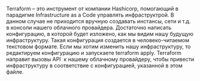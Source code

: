 Terraform – это инструмент от компании Hashicorp, помогающий в парадигме Infrastructure as a Code управлять инфраструктрой. В данном случае не приходится вручную создавать инстансы, сети и т.д. в консоли нашего облачного провайдера.
	Достаточно написать конфигурацию, в которой будет изложено, как мы видим нашу будущую инфраструктуру. Такая конфигурация создается в человеко-читаемом текстовом формате. Если мы хотим изменить нашу инфраструктуру, то редактируем конфигурацию и запускаете terraform apply. Terraform направит вызовы API  к нашему облачному провайдеру, чтобы привести инфраструктуру в соответствие с конфигурацией, указанной в этом файле.
